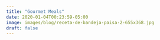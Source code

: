 ```yaml
---
title: "Gourmet Meals"
date: 2020-01-04T00:23:59-05:00
image: images/blog/receta-de-bandeja-paisa-2-655x368.jpg
draft: false
---
```



